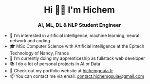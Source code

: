 <h1 align="center">Hi 👋🏼 I'm Hichem</h1>
<h3 align="center">AI, ML, DL & NLP Student Engineer</h3>



- 👀 I’m interested in artificial intelligence, machine learning, neural network and coding 
- 🎓 MSc Computer Science with Artificial Intelligence at the Epitech Technology of Nancy, France
- 🌱 I’m currently doing my apprenticeship as fullstack web developer
- 📚 I do a lot of personal projects in AI or Data
- 🥑 Check out my portfolio website at [hichemgouia.fr](https://hichemgouia.fr)
- 📫 You can contact me via email: contact.hichemgouia@gmail.com
